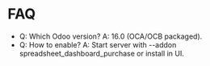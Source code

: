 # FAQ

- Q: Which Odoo version? A: 16.0 (OCA/OCB packaged).
- Q: How to enable? A: Start server with --addon spreadsheet_dashboard_purchase or install in UI.

